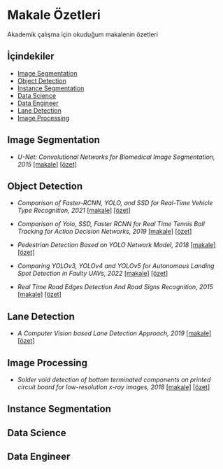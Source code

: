 # Makale Özetleri
Akademik çalışma için okuduğum makalenin özetleri

## İçindekiler 

  * [Image Segmentation](#image-segmentation)
  * [Object Detection](#object-detection)
  * [Instance Segmentation](#instance-segmentation)
  * [Data Science](#data-science)
  * [Data Engineer](#data-engineer)
  * [Lane Detection ](#lane-detection)
  * [Image Processing ](#image-processing)




## Image Segmentation
* <em>U-Net: Convolutional Networks for Biomedical Image Segmentation, 2015</em> [[makale]](https://arxiv.org/abs/1505.04597) [[özet]](https://github.com/mftnakrsu/paper_summary_makale_ozetleri/blob/main/image_segmentation/unet.md)

## Object Detection

* <em>Comparison of Faster-RCNN, YOLO, and SSD for Real-Time Vehicle Type Recognition, 2021</em> [[makale]](https://ieeexplore.ieee.org/document/9277040) [[özet]](https://github.com/mftnakrsu/paper_summary_makale_ozetleri/blob/main/object_detection/comparison_of_faster_cnn_yolo_ssd_vehicle_recognation.md)

* <em>Comparison of Yolo, SSD, Faster RCNN for
Real Time Tennis Ball Tracking for Action Decision Networks, 2019 </em>[[makale]](https://ieeexplore.ieee.org/document/9079965) [[özet]](https://github.com/mftnakrsu/paper_summary_makale_ozetleri/blob/main/object_detection/comparison_of_yolo_ssd_faster-rcnn-for_tennis_ball_tracking.md)

* <em>Pedestrian Detection Based on YOLO Network Model, 2018</em> [[makale]](https://ieeexplore.ieee.org/document/8484698) [[özet]](https://github.com/mftnakrsu/paper_summary_makale_ozetleri/blob/main/object_detection/pedestrian_detection_based_on_yolo_network_model.md)

* <em>Comparing YOLOv3, YOLOv4 and YOLOv5 for Autonomous Landing Spot Detection in Faulty UAVs, 2022</em> [[makale]](https://www.mdpi.com/1424-8220/22/2/464) [[özet]](https://github.com/mftnakrsu/paper_summary_makale_ozetleri/blob/main/object_detection/Comparing_YOLOv3_YOLOv4_and_YOLOv5_for_Autonomous.md)

* <em>Real Time Road Edges Detection And Road Signs Recognition, 2015</em> [[makale]](https://ieeexplore.ieee.org/document/7338642) [[özet]](https://github.com/suhedaras/paper_summary_makale_ozetleri/blob/road_edges_and_signs_detection/object_detection/road_edges_detection_and_signs_recognition.md)

## Lane Detection

* <em>A Computer Vision based Lane Detection Approach, 2019</em> [[makale]](https://www.mecs-press.org/ijigsp/ijigsp-v11-n3/IJIGSP-V11-N3-4.pdf) [[özet]](https://github.com/mftnakrsu/paper_summary_makale_ozetleri/blob/main/lane_detection/a_computer_vision_based_lane_detection_approach.md)

## Image Processing
* <em> Solder void detection of bottom terminated components on printed circuit board for low-resolution x-ray images, 2018</em> [[makale]](https://ieeexplore.ieee.org/document/8404310) [[özet]](https://github.com/mftnakrsu/paper_summary_makale_ozetleri/blob/main/image_processing/solder_void_detection.md)

## Instance Segmentation

## Data Science

## Data Engineer



